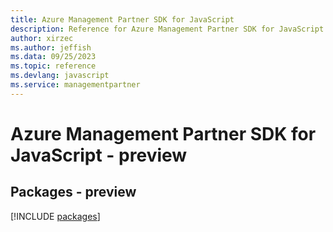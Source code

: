```yaml
---
title: Azure Management Partner SDK for JavaScript
description: Reference for Azure Management Partner SDK for JavaScript
author: xirzec
ms.author: jeffish
ms.data: 09/25/2023
ms.topic: reference
ms.devlang: javascript
ms.service: managementpartner
---
```

# Azure Management Partner SDK for JavaScript - preview
## Packages - preview
[!INCLUDE [packages](management-partner-index.md)]